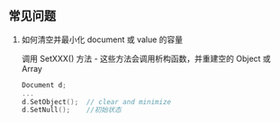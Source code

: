 ## 常见问题

1. 如何清空并最小化 document 或 value 的容量

    调用 SetXXX() 方法 - 这些方法会调用析构函数，并重建空的 Object 或 Array

    ~~~~~~cpp
    Document d;
    ...
    d.SetObject();  // clear and minimize
    d.SetNull();    //初始状态
    ~~~~~~

